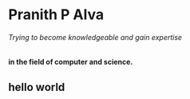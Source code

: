# Pranith P Alva 
###### Trying to become knowledgeable and gain expertise 
#### in the field of computer and science.
## hello world
